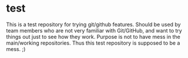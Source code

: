 test
====

This is a test repository for trying git/github features. Should be used 
by team members who are not very familiar with Git/GitHub, and want to 
try things out just to see how they work. Purpose is not to have mess in 
the main/working repositories. Thus this test repository is supposed to 
be a mess. ;)


